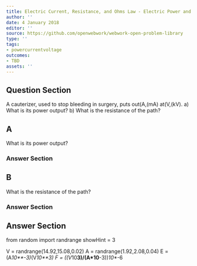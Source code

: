 ```yaml
---
title: Electric Current, Resistance, and Ohms Law - Electric Power and Energy
author: ''
date: 4 January 2018
editor: ''
source: https://github.com/openwebwork/webwork-open-problem-library
type: ''
tags:
- powercurrentvoltage
outcomes:
- TBD
assets: ''
---
```


## Question Section 

A cauterizer, used to stop bleeding in surgery, puts out(A,(mA) at(V,(kV).
a) What is its power output?
b) What is the resistance of the path?
## A
What is its power output?
### Answer Section
## B
What is the resistance of the path?
### Answer Section


## Answer Section

from random import randrange
showHint = 3


V = randrange(14.92,15.08,0.02)
A = randrange(1.92,2.08,0.04)
E = (A*10**-3)*(V*10**3)
F = ((V*10**3)/(A*10**-3))*10**-6